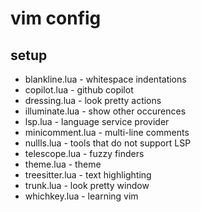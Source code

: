 # vim config

## setup

- blankline.lua - whitespace indentations
- copilot.lua - github copilot
- dressing.lua - look pretty actions
- illuminate.lua - show other occurences 
- lsp.lua - language service provider
- minicomment.lua - multi-line comments
- nullls.lua - tools that do not support LSP
- telescope.lua - fuzzy finders
- theme.lua - theme
- treesitter.lua - text highlighting
- trunk.lua - look pretty window
- whichkey.lua - learning vim
